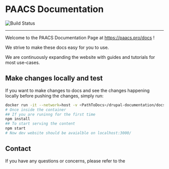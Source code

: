 # PAACS Documentation

![Build Status](https://gitlab.com/pages/docusaurus/badges/master/pipeline.svg)

---

Welcome to the PAACS Documentation Page at https://paacs.pro/docs !

We strive to make these docs easy for you to use.

We are continuously expanding the website with guides and tutorials for most use-cases.

## Make changes locally and test

If you want to make changes to docs and see the changes happening locally
before pushing the changes, simply run:
```bash
docker run -it --network=host -v <PathToDocs>/drupal-documentation/docs:/test -w /test node:16 bash
# Once inside the container
## If you are runinng for the first time
npm install
## To start serving the content
npm start
# Now dev website should be avaialble on localhost:3000/
````

## Contact

If you have any questions or concerns, please refer to the 
